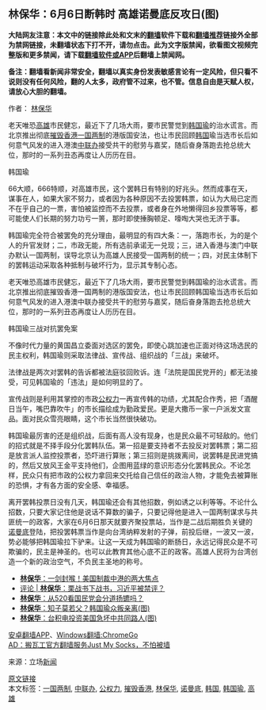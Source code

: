  <h2>林保华：6月6日断韩时 高雄诺曼底反攻日(图)</h2> <p class="notice"><b>大陆网友注意：本文中的链接除此处和文末的<a href="https://github.com/bannedbook/fanqiang" >翻墙</a>软件下载和<a href="https://github.com/killgcd/justmysocks/blob/master/README.md">翻墙推荐</a>链接外全部为禁网链接，未翻墙状态下打不开，请勿点击。此为文字版禁闻，欲看图文视频完整版和更多禁闻，请下载<a href="https://github.com/bannedbook/fanqiang">翻墙软件或APP</a>后翻墙上禁闻网。</p><p>备注：翻墙看新闻非常安全，翻墙以真实身份发表敏感言论有一定风险，但只看不说则没有任何风险，翻的人太多，政府管不过来，也不管。信息自由是天赋人权，请放心大胆的翻墙。</b></p>  <div class="entry"> <p>作者： <span class='wp_keywordlink'><a href="https://www.bannedbook.org/forum10/topic383.html" title="林保华" target="_blank">林保华</a></span></p> <p id="summary">老天唯恐<a href="https://www.bannedbook.org/bnews/tag/%E9%AB%98%E9%9B%84/" class="st_tag internal_tag" rel="tag" title="标签 高雄 下的日志">高雄</a>市民健忘，最近下了几场大雨，要市民警觉到<a href="https://www.bannedbook.org/bnews/tag/%e9%9f%a9%e5%9b%bd%e7%91%9c/" class="st_tag internal_tag" rel="tag" title="标签 韩国瑜 下的日志">韩国瑜</a>的治水谎言。而北京推出彻底<a href="https://www.bannedbook.org/bnews/tag/%E6%91%A7%E6%AF%81%E9%A6%99%E6%B8%AF/" class="st_tag internal_tag" rel="tag" title="标签 摧毁香港 下的日志">摧毁香港</a><a href="https://www.bannedbook.org/bnews/tag/%e4%b8%80%e5%9b%bd%e4%b8%a4%e5%88%b6/" class="st_tag internal_tag" rel="tag" title="标签 一国两制 下的日志">一国两制</a>的港版国安法，也让市民回顾<a href="https://www.bannedbook.org/bnews/tag/%e9%9f%a9%e5%9b%bd/" class="st_tag internal_tag" rel="tag" title="标签 韩国 下的日志">韩国</a>瑜当选市长后如何意气风发的进入港澳<a href="https://www.bannedbook.org/bnews/tag/%e4%b8%ad%e8%81%94%e5%8a%9e/" class="st_tag internal_tag" rel="tag" title="标签 中联办 下的日志">中联办</a>接受共干的慰劳与嘉奖，随后奋身落跑去抢总统大位，那时的一系列丑态再度让人历历在目。</p> <p id="conimg">韩国瑜</p>  <p>66大顺，666特顺，对高雄市民，这个罢韩日有特别的好兆头。然而成事在天，谋事在人，如果大家不努力，或者因为各种原因不去投罢韩票，如认为大局已定而不在乎自己的一票，害怕被监控而不去投票，或者身在外地懒得回乡投票等等，都可能使人们长期的努力功亏一篑，那时即使捶胸顿足、嚎啕大哭也无济于事。</p> <p>韩国瑜完全符合被罢免的充分理由，最明显的有四大条：一，落跑市长，为的是个人的升官发财；二，市政无能，所有选前承诺无一兑现；三，进入香港与澳门中联办默认一国两制，误导北京认为高雄人民接受一国两制的统一；四，对民主体制下的罢韩运动采取各种抵制与破坏行为，显示其专制心态。</p> <p>老天唯恐高雄市民健忘，最近下了几场大雨，要市民警觉到韩国瑜的治水谎言。而北京推出彻底摧毁香港一国两制的港版国安法，也让市民回顾韩国瑜当选市长后如何意气风发的进入港澳中联办接受共干的慰劳与嘉奖，随后奋身落跑去抢总统大位，那时的一系列丑态再度让人历历在目。</p>  <p>韩国瑜三战对抗罢免案</p> <p>不像时代力量的黄国昌立委面对选区的罢免，即使心跳加速也正面对待这场选民的民主权利，韩国瑜则采取法律战、宣传战、组织战的「三战」来破坏。</p> <p>法律战是两次对罢韩的告诉都被法庭驳回败诉。连「法院是国民党开的」都无法接受，可见韩国瑜的「违法」是如何明显的了。</p>  <p>宣传战则是利用其掌控的市政<a href="https://www.bannedbook.org/bnews/tag/%E5%85%AC%E6%9D%83%E5%8A%9B/" class="st_tag internal_tag" rel="tag" title="标签 公权力 下的日志">公权力</a>一再宣传韩的功绩，尤其配合作秀，把「酒醒日当午，嘴巴靠吹牛」的市长描绘成为勤政爱民。更是大撒币一家一户派发文宣品。面对民众雪亮眼睛，这个市长当然很快破功。</p> <p>韩国瑜最厉害的还是组织战，后面有高人没有现身，也是民众最不可轻敌的。他们的招式就是不择手段分化罢韩队伍。第一招是要支持者不去投反对罢韩票；第二招是放言派人监控投票者，恐吓进行算账；第三招则是挑拨离间，说罢韩是民进党搞的，然后又放风王金平支持他们，企图用蓝绿的意识形态分化罢韩民众。不论怎样，民众只有把市政的公权力拿回来交托给自己信任的政治人物，才能免去被算账的恐惧，才有各方面的安全感、幸福感。</p> <p>离开罢韩投票日没有几天，韩国瑜还会有其他招数，例如诱之以利等等。不论什么招数，只要大家记住他是说话不算数的骗子，只要记得他是进入一国两制谋求与共匪统一的政客，大家在6月6日那天就要齐聚投票站，当作是二战后期胜负关键的<a href="https://www.bannedbook.org/bnews/tag/%E8%AF%BA%E6%9B%BC%E5%BA%95/" class="st_tag internal_tag" rel="tag" title="标签 诺曼底 下的日志">诺曼底</a>登陆，把投罢韩票当作是向台湾纳粹发射的子弹，前投后继，一波又一波，势必能够把韩国瑜拉下驴来。让这一天成为韩国瑜的断肠日，永远记得民众是不可欺骗的，民主是神圣的。也可以此教育其他心底不正的政客。高雄人民将为台湾创造一个新的政治空气，不负民主圣地的称号。</p>  <ul class='op-related-articles' title='相关阅读'> <li><a href='https://www.bannedbook.org/bnews/baitai/20200602/1338037.html' target='_blank'><b>林保华</b>&#65306;一剑封喉&#65281;美国制裁中港的两大焦点</a></li> <li><a href='https://www.bannedbook.org/bnews/comments/20200601/1337983.html' target='_blank'>评论 | <b>林保华</b>：栗战书下战书，习近平被禁评？</a></li> <li><a href='https://www.bannedbook.org/bnews/baitai/20200522/1332421.html' target='_blank'><b>林保华</b>&#65306;从520看国民党会分道扬镳吗&#65311;</a></li> <li><a href='https://www.bannedbook.org/bnews/comments/20200520/1331340.html' target='_blank'><b>林保华</b>：知子莫若父？韩国瑜众叛亲离(图)</a></li> <li><a href='https://www.bannedbook.org/bnews/comments/20200516/1329450.html' target='_blank'><b>林保华</b>：台积电投资美国急坏中共同路人(图)</a></li> </ul> <div class="texttj"> <a href="https://github.com/bannedbook/fanqiang/wiki/%E7%A6%81%E9%97%BB%E7%BD%91%E5%AE%89%E5%8D%93%E7%BF%BB%E5%A2%99%E6%96%B0%E9%97%BBAPP" target="_blank">安卓翻墙APP</a>、<a href="https://github.com/bannedbook/fanqiang/wiki/Chrome%E4%B8%80%E9%94%AE%E7%BF%BB%E5%A2%99%E5%8C%85" target="_blank">Windows翻墙:ChromeGo</a><br/> <a href="https://github.com/killgcd/justmysocks/blob/master/README.md" target="_blank">AD：搬瓦工官方翻墙服务Just My Socks，不怕被墙</a> </div><p> 来源：立场<span class='wp_keywordlink_affiliate'><a href="https://www.bannedbook.org/" title="新闻">新闻</a></span> </p><a name='sharetosocial'></a>         <div><a href='https://www.bannedbook.org/bnews/comments/20200602/1338210.html'>原文链接</a></div>  </div><!--END ENTRY--> <div class="postfooter"> <div>本文标签：<a href="https://www.bannedbook.org/bnews/tag/%e4%b8%80%e5%9b%bd%e4%b8%a4%e5%88%b6/" rel="tag">一国两制</a>, <a href="https://www.bannedbook.org/bnews/tag/%e4%b8%ad%e8%81%94%e5%8a%9e/" rel="tag">中联办</a>, <a href="https://www.bannedbook.org/bnews/tag/%E5%85%AC%E6%9D%83%E5%8A%9B/" rel="tag">公权力</a>, <a href="https://www.bannedbook.org/bnews/tag/%E6%91%A7%E6%AF%81%E9%A6%99%E6%B8%AF/" rel="tag">摧毁香港</a>, <a href="https://www.bannedbook.org/bnews/tag/%e6%9e%97%e4%bf%9d%e5%8d%8e/" rel="tag">林保华</a>, <a href="https://www.bannedbook.org/bnews/tag/%E8%AF%BA%E6%9B%BC%E5%BA%95/" rel="tag">诺曼底</a>, <a href="https://www.bannedbook.org/bnews/tag/%e9%9f%a9%e5%9b%bd/" rel="tag">韩国</a>, <a href="https://www.bannedbook.org/bnews/tag/%e9%9f%a9%e5%9b%bd%e7%91%9c/" rel="tag">韩国瑜</a>, <a href="https://www.bannedbook.org/bnews/tag/%E9%AB%98%E9%9B%84/" rel="tag">高雄</a></div>  </div><!--END POSTFOOTER--> 